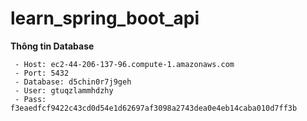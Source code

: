 # learn_spring_boot_api
       
**Thông tin Database**

     - Host: ec2-44-206-137-96.compute-1.amazonaws.com
     - Port: 5432
     - Database: d5chin0r7j9geh
     - User: gtuqzlammhdzhy
     - Pass: f3eaedfcf9422c43cd0d54e1d62697af3098a2743dea0e4eb14caba010d7ff3b